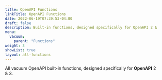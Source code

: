 ```yaml
---
title: OpenAPI Functions
linkTitle: OpenAPI Functions
date: 2022-06-19T07:39:53-04:00
draft: false
description: Built-in functions, designed specifically for OpenAPI 2 & 3.
menu:
  vacuum:
    parent: "Functions"
weight: 3
showList: true
layout: all-functions
---
```


All vacuum OpenAPI built-in functions, designed specifically for **OpenAPI** 2 & 3.